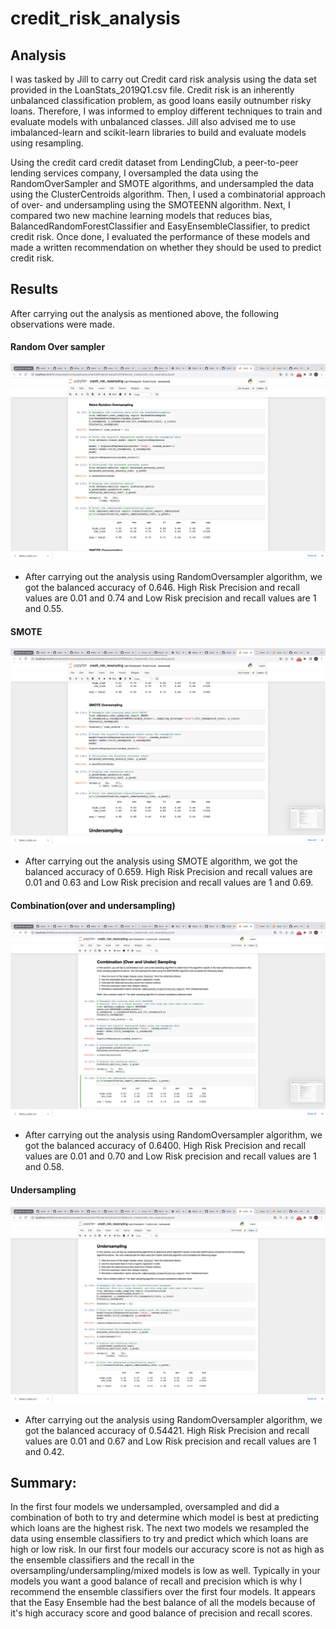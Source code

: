 # credit_risk_analysis

## Analysis
I was tasked by Jill to carry out Credit card risk analysis using the data set provided in the LoanStats_2019Q1.csv file. Credit risk is an inherently unbalanced classification problem, as good loans easily outnumber risky loans. Therefore, I was informed to employ different techniques to train and evaluate models with unbalanced classes. Jill also advised me to use imbalanced-learn and scikit-learn libraries to build and evaluate models using resampling.

Using the credit card credit dataset from LendingClub, a peer-to-peer lending services company, I oversampled the data using the RandomOverSampler and SMOTE algorithms, and undersampled the data using the ClusterCentroids algorithm. Then, I used a combinatorial approach of over- and undersampling using the SMOTEENN algorithm. Next, I compared two new machine learning models that reduces bias, BalancedRandomForestClassifier and EasyEnsembleClassifier, to predict credit risk. Once done, I evaluated the performance of these models and made a written recommendation on whether they should be used to predict credit risk.

## Results
After carrying out the analysis as mentioned above, the following observations were made.

#### Random Over sampler

![RandomOverSampler](https://github.com/akhue02/credit_risk_analysis/blob/main/naive_random_oversampling.png)

* After carrying out the analysis using RandomOversampler algorithm, we got the balanced accuracy of 0.646. High Risk Precision and recall values are 0.01 and 0.74 and 
  Low Risk precision and recall values are 1 and 0.55.  


#### SMOTE 

![SMOTE](https://github.com/akhue02/credit_risk_analysis/blob/main/SMOTE%20Oversampling.png)

* After carrying out the analysis using SMOTE algorithm, we got the balanced accuracy of 0.659. High Risk Precision and recall values are 0.01 and 0.63 and 
  Low Risk precision and recall values are 1 and 0.69.  

#### Combination(over and undersampling) 
![Combination](https://github.com/akhue02/credit_risk_analysis/blob/main/Combination%20Over%20and%20Under%20sampling.png)

* After carrying out the analysis using RandomOversampler algorithm, we got the balanced accuracy of 0.6400. High Risk Precision and recall values are 0.01 and 0.70 and 
  Low Risk precision and recall values are 1 and 0.58.  
  
 ####  Undersampling
 ![Undersampling](https://github.com/akhue02/credit_risk_analysis/blob/main/Undersampling.png)
 * After carrying out the analysis using RandomOversampler algorithm, we got the balanced accuracy of 0.54421. High Risk Precision and recall values are 0.01 and 0.67 and 
  Low Risk precision and recall values are 1 and 0.42.  
## Summary: 

In the first four models we undersampled, oversampled and did a combination of both to try and determine which model is best at predicting which loans are the highest risk. The next two models we resampled the data using ensemble classifiers to try and predict which which loans are high or low risk. In our first four models our accuracy score is not as high as the ensemble classifiers and the recall in the oversampling/undersampling/mixed models is low as well. Typically in your models you want a good balance of recall and precision which is why I recommend the ensemble classifiers over the first four models. It appears that the Easy Ensemble had the best balance of all the models because of it's high accuracy score and good balance of precision and recall scores.
